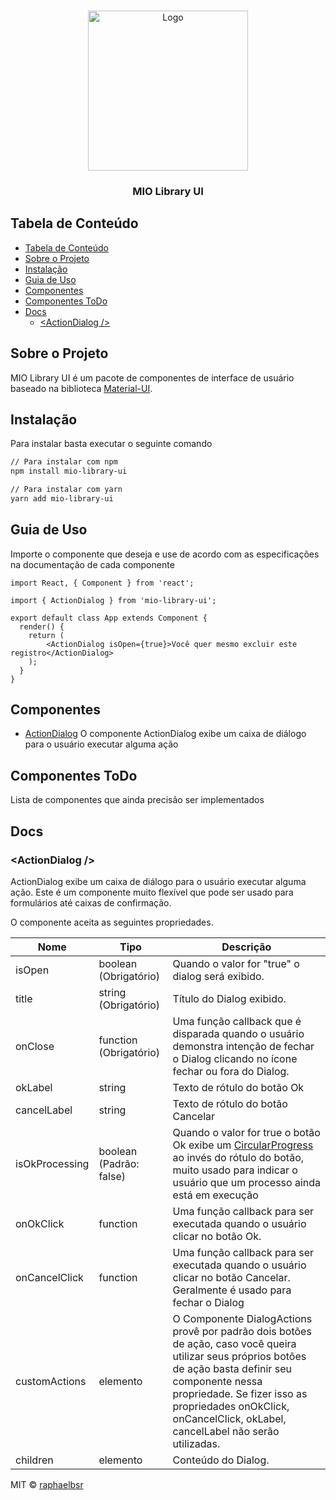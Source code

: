 <br />
<p align="center">
  <a href="https://rocketseat.com.br">
    <img width="256" src="https://datac-mio.s3-sa-east-1.amazonaws.com/LogoMio.png" alt="Logo">
  </a>
  <h3 align="center">MIO Library UI</h3>
</p>

## Tabela de Conteúdo

- [Tabela de Conteúdo](#tabela-de-conte%c3%bado)
- [Sobre o Projeto](#sobre-o-projeto)
- [Instalação](#instala%c3%a7%c3%a3o)
- [Guia de Uso](#guia-de-uso)
- [Componentes](#componentes)
- [Componentes ToDo](#componentes-todo)
- [Docs](#docs)
  - [&lt;ActionDialog />](#actiondialog)

## Sobre o Projeto

MIO Library UI é um pacote de componentes de interface de usuário baseado na biblioteca [Material-UI](https://material-ui.com).

## Instalação

Para instalar basta executar o seguinte comando

```sh
// Para instalar com npm
npm install mio-library-ui

// Para instalar com yarn
yarn add mio-library-ui
```

## Guia de Uso

Importe o componente que deseja e use de acordo com as especificações na documentação de cada componente

```Jsx
import React, { Component } from 'react';

import { ActionDialog } from 'mio-library-ui';

export default class App extends Component {
  render() {
    return (
        <ActionDialog isOpen={true}>Você quer mesmo excluir este registro</ActionDialog>
    );
  }
}
```

## Componentes

- [ActionDialog](#actiondialog) O componente ActionDialog exibe um caixa de diálogo para o usuário executar alguma ação

## Componentes ToDo

Lista de componentes que ainda precisão ser implementados

## Docs

### &lt;ActionDialog />

ActionDialog exibe um caixa de diálogo para o usuário executar alguma ação. Este é um componente muito flexível que pode ser usado para formulários até caixas de confirmação.

O componente aceita as seguintes propriedades.

| Nome           | Tipo                    | Descrição                                                                                                                                                                                                                                                                  |
| -------------- | ----------------------- | -------------------------------------------------------------------------------------------------------------------------------------------------------------------------------------------------------------------------------------------------------------------------- |
| isOpen         | boolean (Obrigatório)   | Quando o valor for "true" o dialog será exibido.                                                                                                                                                                                                                           |
| title          | string (Obrigatório)    | Título do Dialog exibido.                                                                                                                                                                                                                                                  |
| onClose        | function (Obrigatório)  | Uma função callback que é disparada quando o usuário demonstra intenção de fechar o Dialog clicando no ícone fechar ou fora do Dialog.                                                                                                                                     | Ʋ |
| okLabel        | string                  | Texto de rótulo do botão Ok                                                                                                                                                                                                                                                |
| cancelLabel    | string                  | Texto de rótulo do botão Cancelar                                                                                                                                                                                                                                          |
| isOkProcessing | boolean (Padrão: false) | Quando o valor for true o botão Ok exibe um [CircularProgress](https://material-ui.com/components/progress/#circular) ao invés do rótulo do botão, muito usado para indicar o usuário que um processo ainda está em execução                                               |
| onOkClick      | function                | Uma função callback para ser executada quando o usuário clicar no botão Ok.                                                                                                                                                                                                |
| onCancelClick  | function                | Uma função callback para ser executada quando o usuário clicar no botão Cancelar. Geralmente é usado para fechar o Dialog                                                                                                                                                  |
| customActions  | elemento                | O Componente DialogActions provê por padrão dois botões de ação, caso você queira utilizar seus próprios botões de ação basta definir seu componente nessa propriedade. Se fizer isso as propriedades onOkClick, onCancelClick, okLabel, cancelLabel não serão utilizadas. |
| children       | elemento                | Conteúdo do Dialog.                                                                                                                                                                                                                                                        |

MIT © [raphaelbsr](https://github.com/raphaelbsr)
